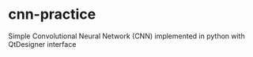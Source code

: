 # cnn-practice
Simple Convolutional Neural Network (CNN) implemented in python with QtDesigner interface
